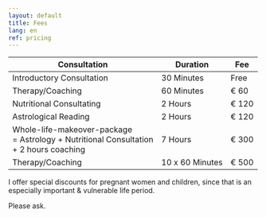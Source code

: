 ```yaml
---
layout: default
title: Fees
lang: en
ref: pricing
---
```


 Consultation | Duration | Fee
--------------|----------|------
Introductory Consultation | 30 Minutes | Free
Therapy/&#8203;Coaching | 60 Minutes | € 60
Nutritional Consultating | 2 Hours | € 120
Astrological Reading | 2 Hours | € 120
Whole-life-makeover-package<br> = Astrology +&nbsp;Nutritional Consultation<br>+ 2 hours coaching | 7 Hours | € 300
Therapy/&#8203;Coaching | 10 x 60 Minutes | € 500

I offer special discounts for pregnant women and children, since that is
an especially important & vulnerable life period.

Please ask.
